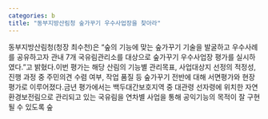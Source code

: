 ```yaml
---
categories: b
title: "동부지방산림청 숲가꾸기 우수사업장을 찾아라"
---
```

동부지방산림청(청장 최수천)은 &ldquo;숲의 기능에 맞는 숲가꾸기 기술을 발굴하고 우수사례를 공유하고자 관내 7개 국유림관리소를 대상으로 숲가꾸기 우수사업장 평가를 실시하였다.&rdquo;고 밝혔다.이번 평가는 해당 산림의 기능별 관리목표, 사업대상지 선정의 적정성, 진행 과정 중 주민의견 수렴 여부, 작업 품질 등 숲가꾸기 전반에 대해 서면평가와 현장평가로 이루어졌다.금년 평가에서는 백두대간보호지역 중 대관령 선자령에 위치한 자연환경보전림으로 관리되고 있는 국유림을 연차별 사업을 통해 공익기능의 목적이 잘 구현될 수 있도록 숲